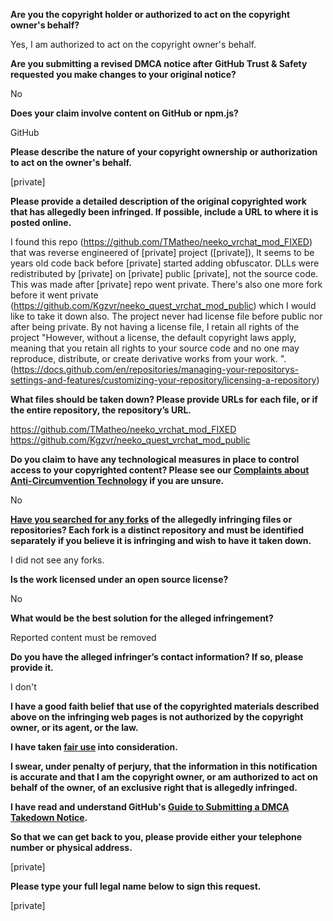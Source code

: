 **Are you the copyright holder or authorized to act on the copyright owner's behalf?**

Yes, I am authorized to act on the copyright owner's behalf.

**Are you submitting a revised DMCA notice after GitHub Trust & Safety requested you make changes to your original notice?**

No

**Does your claim involve content on GitHub or npm.js?**

GitHub

**Please describe the nature of your copyright ownership or authorization to act on the owner's behalf.**

[private]

**Please provide a detailed description of the original copyrighted work that has allegedly been infringed. If possible, include a URL to where it is posted online.**

I found this repo (https://github.com/TMatheo/neeko_vrchat_mod_FIXED) that was reverse engineered of [private] project ([private]), It seems to be years old code back before [private] started adding obfuscator. DLLs were redistributed by [private] on [private] public [private], not the source code. This was made after [private] repo went private. There's also one more fork before it went private (https://github.com/Kgzvr/neeko_quest_vrchat_mod_public) which I would like to take it down also. The project never had license file before public nor after being private. By not having a license file, I retain all rights of the project "However, without a license, the default copyright laws apply, meaning that you retain all rights to your source code and no one may reproduce, distribute, or create derivative works from your work. ". (https://docs.github.com/en/repositories/managing-your-repositorys-settings-and-features/customizing-your-repository/licensing-a-repository)

**What files should be taken down? Please provide URLs for each file, or if the entire repository, the repository’s URL.**

https://github.com/TMatheo/neeko_vrchat_mod_FIXED  
https://github.com/Kgzvr/neeko_quest_vrchat_mod_public

**Do you claim to have any technological measures in place to control access to your copyrighted content? Please see our <a href="https://docs.github.com/articles/guide-to-submitting-a-dmca-takedown-notice#complaints-about-anti-circumvention-technology">Complaints about Anti-Circumvention Technology</a> if you are unsure.**

No

**<a href="https://docs.github.com/articles/dmca-takedown-policy#b-what-about-forks-or-whats-a-fork">Have you searched for any forks</a> of the allegedly infringing files or repositories? Each fork is a distinct repository and must be identified separately if you believe it is infringing and wish to have it taken down.**

I did not see any forks.

**Is the work licensed under an open source license?**

No

**What would be the best solution for the alleged infringement?**

Reported content must be removed

**Do you have the alleged infringer’s contact information? If so, please provide it.**

I don't

**I have a good faith belief that use of the copyrighted materials described above on the infringing web pages is not authorized by the copyright owner, or its agent, or the law.**

**I have taken <a href="https://www.lumendatabase.org/topics/22">fair use</a> into consideration.**

**I swear, under penalty of perjury, that the information in this notification is accurate and that I am the copyright owner, or am authorized to act on behalf of the owner, of an exclusive right that is allegedly infringed.**

**I have read and understand GitHub's <a href="https://docs.github.com/articles/guide-to-submitting-a-dmca-takedown-notice/">Guide to Submitting a DMCA Takedown Notice</a>.**

**So that we can get back to you, please provide either your telephone number or physical address.**

[private]

**Please type your full legal name below to sign this request.**

[private]
